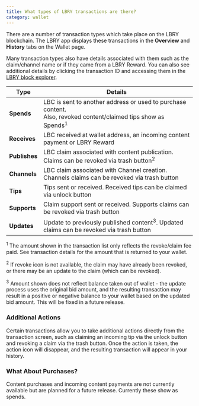 ```yaml
---
title: What types of LBRY transactions are there?
category: wallet
---
```


There are a number of transaction types which take place on the LBRY blockchain. The LBRY app displays these transactions in the **Overview** and **History** tabs on the Wallet page.

Many transaction types also have details associated with them such as the claim/channel name or if they came from a LBRY Reward. You can also see additional details by clicking the transaction ID and accessing them in the [LBRY block explorer](https://explorer.lbry.io).

| Type | Details |
--- | --- 
| **Spends** | LBC is sent to another address or used to purchase content.<br/>Also, revoked content/claimed tips show as Spends<sup>1</sup>
| **Receives** | LBC received at wallet address, an incoming content payment or LBRY Reward
| **Publishes** | LBC claim associated with content publication.<br/>Claims can be revoked via trash button<sup>2</sup>
| **Channels** | LBC claim associated with Channel creation.<br/>Channels claims can be revoked via trash button
| **Tips** | Tips sent or received. Received tips can be claimed via unlock button
| **Supports** | Claim support sent or received. Supports claims can be revoked via trash button
| **Updates** | Update to previously published content<sup>3</sup>. Updated claims can be revoked via trash button

<sup>1</sup> The amount shown in the transaction list only reflects the revoke/claim fee paid. See transaction details for the amount that is returned to your wallet. 

<sup>2</sup> If revoke icon is not available, the claim may have already been revoked, or there may be an update to the claim (which can be revoked).

<sup>3</sup> Amount shown does not reflect balance taken out of wallet - the update process uses the original bid amount, and the resulting transaction may result in a positive or negative balance to your wallet based on the updated bid amount. This will be fixed in a future release.

### Additional Actions

Certain transactions allow you to take additional actions directly from the transaction screen, such as claiming an incoming tip via the unlock button and revoking a claim via the trash button. Once the action is taken, the action icon will disappear, and the resulting transaction will appear in your history. 

### What About Purchases?

Content purchases and incoming content payments are not currently available but are planned for a future release. Currently these show as spends.
